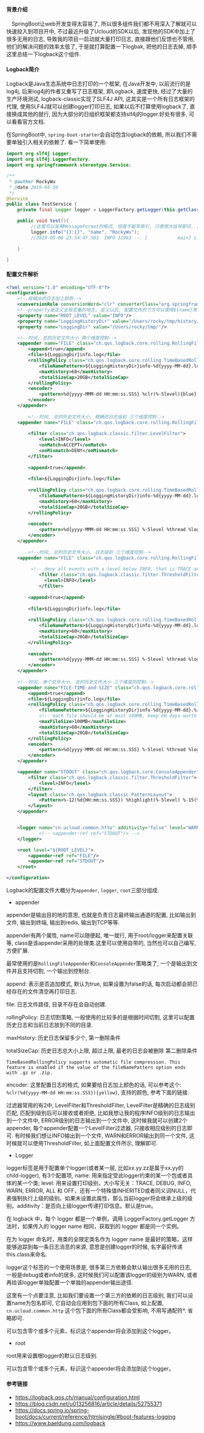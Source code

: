 #### 背景介绍

&emsp;SpringBoot让web开发变得太容易了, 所以很多组件我们都不用深入了解就可以快速投入到项目开中, 不过最近升级了Ucloud的SDK以后, 发现他的SDK中加上了很多无用的日志, 导致我的项目一启动就大量打印日志, 直接跟他们反馈也不管用, 他们的解决问题的效率太低了, 于是就打算配置一下logbak, 把他的日志去掉, 顺手这里总结一下logback这个组件.

#### Logback简介

Logback是Java生态系统中日志打印的一个框架, 在Java开发中, 以前流行的是log4j, 后来log4j的作者又重写了日志框架, 即Logback, 速度更快, 经过了大量的生产环境测试, logback-classic实现了SLF4J API, 这其实是一个所有日志框架的代理, 使用SLF4J就可以创建logger打印日志, 如果以后不打算使用logback了, 直接换成其他的就行, 因为大部分的日组织框架都支持slf4j的logger.好处有很多, 可以看看官方文档.

在SpringBoot中, `spring-boot-starter`会自动包含logback的依赖, 所以我们不需要单独引入相关的依赖了. 看一下简单使用:

```java
import org.slf4j.Logger;
import org.slf4j.LoggerFactory;
import org.springframework.stereotype.Service;

/**
 * @author RockyWu
 * @date 2019-04-30
 */
@Service
public class TestService {
    private final Logger logger = LoggerFactory.getLogger(this.getClass());

    public void test(){
         //这里可以采用MessageFormat的格式, 但是不能写索引, 只使用大括号即可...
         logger.info("{}:{}", "name", "RockyWu");
         //2019-05-08 23:54:47.583  INFO 31963 --- [           main] c.m.d.jumpserver.service.TestService     : name:RockyWu

    }

}

```
 
#### 配置文件解析

```xml
<?xml version="1.0" encoding="UTF-8"?>
<configuration>
    <!--给输出的日志加上颜色-->
    <conversionRule conversionWord="clr" converterClass="org.springframework.boot.logging.logback.ColorConverter" />
    <!--property是定义全局变量的地方, 定义以后, 配置文件的下方可以使用${name}来引用-->
    <property name="ROOT_LEVEL" value="INFO"/>
    <property name="LoggingHistoryDir" value="/Users/rocky/tmp/history/"/>
    <property name="LoggingDir" value="/Users/rocky/tmp/"/>

    <!--时间, 总的历史文件大小 两个维度控制-->
    <appender name="FILE" class="ch.qos.logback.core.rolling.RollingFileAppender">
        <append>true</append>
        <file>${LoggingDir}info.log</file>
        <rollingPolicy class="ch.qos.logback.core.rolling.TimeBasedRollingPolicy">
            <fileNamePattern>${LoggingHistoryDir}info-%d{yyyy-MM-dd}.log</fileNamePattern>
            <maxHistory>60</maxHistory>
            <totalSizeCap>20GB</totalSizeCap>
        </rollingPolicy>
        <encoder>
            <pattern>%d{yyyy-MMM-dd HH:mm:ss.SSS} %clr(%-5level){blue} %thread %clr(%logger:%line){green} %msg%n</pattern>
        </encoder>
    </appender>
    
        <!--时间, 总的历史文件大小, 精确的日志级别 三个维度控制-->
    <appender name="FILE" class="ch.qos.logback.core.rolling.RollingFileAppender">
        
        <filter class="ch.qos.logback.classic.filter.LevelFilter">
            <level>INFO</level>
            <onMatch>ACCEPT</onMatch>
            <onMismatch>DENY</onMismatch>
        </filter>
        
        <append>true</append>
        
        <file>${LoggingDir}info.log</file>
        
        <rollingPolicy class="ch.qos.logback.core.rolling.TimeBasedRollingPolicy">
            <fileNamePattern>${LoggingHistoryDir}info-%d{yyyy-MM-dd}.log</fileNamePattern>
            <maxHistory>60</maxHistory>
            <totalSizeCap>20GB</totalSizeCap>
        </rollingPolicy>
        
        <encoder>
            <pattern>%d{yyyy-MMM-dd HH:mm:ss.SSS} %-5level %thread %logger:%line %msg%n</pattern>
        </encoder>
    </appender>
    
        <!--时间, 总的历史文件大小, 日志级别 三个维度控制-->
    <appender name="FILE" class="ch.qos.logback.core.rolling.RollingFileAppender">
        
		 <!-- deny all events with a level below INFO, that is TRACE and DEBUG -->
		    <filter class="ch.qos.logback.classic.filter.ThresholdFilter">
		      <level>INFO</level>
		    </filter>
        
        <append>true</append>
        
        <file>${LoggingDir}info.log</file>
        
        <rollingPolicy class="ch.qos.logback.core.rolling.TimeBasedRollingPolicy">
            <fileNamePattern>${LoggingHistoryDir}info-%d{yyyy-MM-dd}.log</fileNamePattern>
            <maxHistory>60</maxHistory>
            <totalSizeCap>20GB</totalSizeCap>
        </rollingPolicy>
        
        <encoder>
            <pattern>%d{yyyy-MMM-dd HH:mm:ss.SSS} %-5level %thread %logger:%line %msg%n</pattern>
        </encoder>
    </appender>
    
    <!--时间, 单个文件大小, 总的历史文件大小 三个维度的控制-->
    <appender name="FILE-TIME-and-SIZE" class="ch.qos.logback.core.rolling.SizeAndTimeBasedRollingPolicy">
        <append>true</append>
        <file>${LoggingDir}info.log</file>
        <rollingPolicy class="ch.qos.logback.core.rolling.TimeBasedRollingPolicy">
            <fileNamePattern>${LoggingHistoryDir}info-%d{yyyy-MM-dd}.%i.log</fileNamePattern>
            <!-- each file should be at most 100MB, keep 60 days worth of history, but at most 20GB, %i是文件超过阀值后会生成0, 1, 2等新文件 -->
            <maxFileSize>100MB</maxFileSize>
            <maxHistory>60</maxHistory>
            <totalSizeCap>20GB</totalSizeCap>
        </rollingPolicy>
        <encoder>
            <pattern>%d{yyyy-MMM-dd HH:mm:ss.SSS} %-5level %thread %logger:%line %msg%n</pattern>
        </encoder>
    </appender>

    <appender name="STDOUT" class="ch.qos.logback.core.ConsoleAppender">
        <filter class="ch.qos.logback.classic.filter.ThresholdFilter">
            <level>INFO</level>
        </filter>
        <layout class="ch.qos.logback.classic.PatternLayout">
            <Pattern>%-12(%d{HH:mm:ss.SSS}) %highlight(%-5level) %-15(%thread) %cyan(%-40logger{40}) %msg%n</Pattern>
        </layout>
    </appender>


    <logger name="cn.ucloud.common.http" additivity="false" level="WARN">
    		<!-- <appender-ref ref="STDOUT"/> --> 
    </logger>

    <root level="${ROOT_LEVEL}">
        <appender-ref ref="FILE"/>
        <appender-ref ref="STDOUT"/>
    </root>

</configuration>
```

Logback的配置文件大概分为`appender`, `logger`, `root`三部分组成.

* appender

appender是输出目的地的意思, 也就是负责日志最终输出通道的配置, 比如输出到文件, 输出到终端, 输出到redis, 输出到TCP等等.

appender有两个属性, name可以随便起, 唯一就行, 用于root/logger来配置关联等, class是该appender采用的处理类.这里可以使用自带的, 当然也可以自己编写, 方便扩展.

最常使用的是`RollingFileAppender`和`ConsoleAppender`策略类了, 一个是输出到文件并且支持切割, 一个输出到控制台.

append: 表示是否追加模式, 默认为true, 如果设置为false的话, 每次启动都会把已经存在的文件清空再打印日志.

file: 日志文件路径, 目录不存在会自动创建.

rollingPolicy: 日志切割策略, 一般使用的比较多的是根据时间切割, 这里可以配置历史日志和当前日志放到不同的目录.

maxHistory: 历史日志保留多少个, 第一删除条件

totalSizeCap: 历史日志总大小上限, 超过上限, 最老的日志会被删除 第二删除条件

`TimeBasedRollingPolicy supports automatic file compression. This feature is enabled if the value of the fileNamePattern option ends with .gz or .zip.`

encoder: 这里配置日志的格式, 如果要给日志加上颜色的话, 可以参考这个: `%clr(%d{yyyy-MM-dd HH:mm:ss.SSS}){yellow}`, 支持的颜色, 参考下面的链接.

过滤器常用的有2中, LevelFilter和ThresholdFilter, LevelFilter是精确的日志级别匹配, 匹配到级别后可以接收或者拒绝, 比如我想让我的程序INFO级别的日志输出到一个文件中, ERROR级别的日志输出到一个文件中, 这时候我就可以创建2个appender, 每个appender配置一个LevelFilter过滤器, 只接收相应级别的日志即可. 有时候我们想让INFO输出到一个文件, WARN和ERROR输出到同一个文件, 这时候就可以使用ThresholdFilter, 如上面配置文件所示, 理解即可.

* Logger

logger标签是用于配置单个logger(或者某一层, 比如xx.yy.zz是属于xx.yy的child-logger), 有3个配置项, name: 用来指定受此logger约束的某一个包或者具体的某一个类; level: 用来设置打印级别，大小写无关：TRACE, DEBUG, INFO, WARN, ERROR, ALL 和 OFF，还有一个特殊值INHERITED或者同义词NULL，代表强制执行上级的级别。如果未设置此属性，那么当前logger将会继承上级的级别。additivity：是否向上级logger传递打印信息。默认是true。

在 logback 中，每个 logger 都是一个单例，调用 LoggerFactory.getLogger 方法时，如果传入的 logger name 相同，获取到的 logger 都是同一个实例。

在为 logger 命名时，用类的全限定类名作为 logger name 是最好的策略，这样能够追踪到每一条日志消息的来源, 意思是创建logger的时候, 名字最好传递this.class来命名.

logger这个标签的一个使用场景是, 很多第三方依赖会默认输出很多无用的日志, 一般是debug或者info的居多, 这时候我们可以配置该logger的级别为WARN, 或者再给该logger单独配置一个单独的appender输出途径.

这里有一个点要注意, 比如我们要设置一个第三方的依赖的日志级别, 我们可以设置name为包名即可, 它自动会应用到包下面的所有Class, 如上配置, `cn.ucloud.common.http` 这个包下面的所有Class都会受影响, 不用写通配符*. 省略即可. 

<logger>可以包含零个或多个<appender-ref>元素，标识这个appender将会添加到这个logger。

* root

root用来设置根logger的默认日志级别.

<root>可以包含零个或多个<appender-ref>元素，标识这个appender将会添加到这个logger。


#### 参考链接

* https://logback.qos.ch/manual/configuration.html
* https://blog.csdn.net/u013256816/article/details/52755371
* https://docs.spring.io/spring-boot/docs/current/reference/htmlsingle/#boot-features-logging
* https://www.baeldung.com/logback



 
